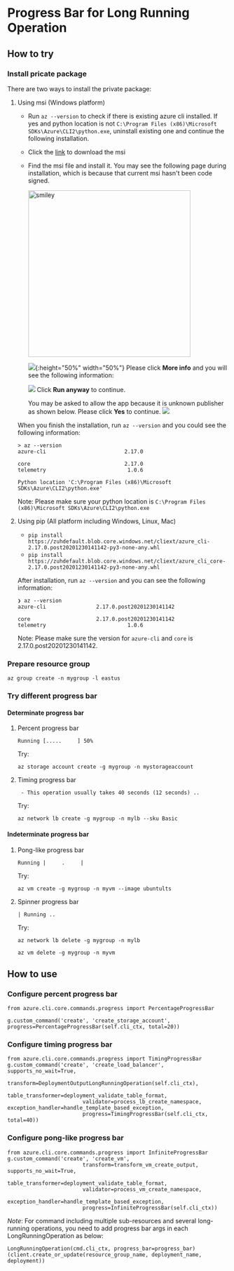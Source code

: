 Progress Bar for Long Running Operation
==========================================

## How to try
### Install pricate package
There are two ways to install the private package:
1. Using msi (Windows platform)
    - Run `az --version` to check if there is existing azure cli installed.
      If yes and python location is not `C:\Program Files (x86)\Microsoft SDKs\Azure\CLI2\python.exe`,
      uninstall existing one and continue the following installation.
    - Click the [link](https://zuhdefault.blob.core.windows.net/cliext/Microsoft%20Azure%20CLI20201230141142.msi) 
    to download the msi
    - Find the msi file and install it. You may see the following page during installation, which is because that 
    current msi hasn't been code signed. 
    
        <img src="assets/unsigned_msi_install1.png" alt="smiley" height="380" width="370">
    
        ![](assets/unsigned_msi_install1.png){:height="50%" width="50%"}
        Please click **More info** and you will see the following information:
        
        ![](assets/unsigned_msi_install2.png)
        Click **Run anyway** to continue.
        
        You may be asked to allow the app because it is unknown publisher as shown below. Please click **Yes**
        to continue.
        ![](assets/user_account_control.png)
        
    When you finish the installation, run `az --version` and you could see the following information:
    
    ```                                                                                                                                                                                                                                                                                                                                                                                                                                                                                                                                                                                                                 
    > az --version                                                                                                                                                                                                                                                                                                                                                                                                                                                                                                                       
    azure-cli                         2.17.0
    
    core                              2.17.0
    telemetry                          1.0.6
 
    Python location 'C:\Program Files (x86)\Microsoft SDKs\Azure\CLI2\python.exe'
    ``` 
    Note: Please make sure your python location is `C:\Program Files (x86)\Microsoft SDKs\Azure\CLI2\python.exe` 

2. Using pip (All platform including Windows, Linux, Mac)
    - `pip install https://zuhdefault.blob.core.windows.net/cliext/azure_cli-2.17.0.post20201230141142-py3-none-any.whl`
    - `pip install https://zuhdefault.blob.core.windows.net/cliext/azure_cli_core-2.17.0.post20201230141142-py3-none-any.whl`
    
    After installation, run `az --version` and you can see the following information:
    ```
    ❯ az --version
    azure-cli                2.17.0.post20201230141142
    
    core                     2.17.0.post20201230141142
    telemetry                          1.0.6
    ```
    Note: Please make sure the version for `azure-cli` and `core` is 2.17.0.post20201230141142.

### Prepare resource group
`az group create -n mygroup -l eastus`

### Try different progress bar
#### Determinate progress bar
1. Percent progress bar

    `Running [.....     ] 50%`

    Try:
    ```
    az storage account create -g mygroup -n mystorageaccount
    ```

2. Timing progress bar

    ` - This operation usually takes 40 seconds (12 seconds) ..`

    Try:
    ```
    az network lb create -g mygroup -n mylb --sku Basic
    ```

#### Indeterminate progress bar
1. Pong-like progress bar

    `Running |     .     |`

    Try:
    ```
    az vm create -g mygroup -n myvm --image ubuntults
    ```

2. Spinner progress bar

    `| Running ..`

    Try:
    ```
    az network lb delete -g mygroup -n mylb
    ```
    ```
    az vm delete -g mygroup -n myvm
    ```

## How to use
### Configure percent progress bar
```
from azure.cli.core.commands.progress import PercentageProgressBar

g.custom_command('create', 'create_storage_account', progress=PercentageProgressBar(self.cli_ctx, total=20))
```
### Configure timing progress bar
```
from azure.cli.core.commands.progress import TimingProgressBar
g.custom_command('create', 'create_load_balancer', supports_no_wait=True,
                        transform=DeploymentOutputLongRunningOperation(self.cli_ctx),
                        table_transformer=deployment_validate_table_format,
                        validator=process_lb_create_namespace, exception_handler=handle_template_based_exception,
                        progress=TimingProgressBar(self.cli_ctx, total=40))
```
### Configure pong-like progress bar
```
from azure.cli.core.commands.progress import InfiniteProgressBar
g.custom_command('create', 'create_vm',
                        transform=transform_vm_create_output, supports_no_wait=True,
                        table_transformer=deployment_validate_table_format,
                        validator=process_vm_create_namespace,
                        exception_handler=handle_template_based_exception,
                        progress=InfiniteProgressBar(self.cli_ctx))
```

*Note*:
For command including multiple sub-resources and several long-running operations, you need to add progress bar args in each LongRunningOperation as below:
```
LongRunningOperation(cmd.cli_ctx, progress_bar=progress_bar)(client.create_or_update(resource_group_name, deployment_name, deployment))
```

